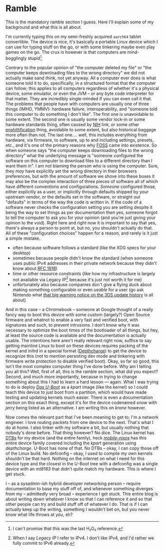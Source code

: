 # Ramble

This is the mandatory ramble section I guess.
Here I'll explain some of my background and what this is all about.

I'm currently typing this on my semi-freshly acquired `aarch64` tablet convertible.
The device is nice, it's basically a portable Linux device which I can use for typing stuff on the go, or with some tinkering maybe even play games on the go.
The crux is however is that computers are mind-bogglingly stupid[^h2g2-ref-1].

Contrary to the popular opinion of "the computer deleted my file" or "the computer keeps downloading files to the wrong directory" we did not actually make sand *think*, not yet anyway.
All a computer ever does is what someone told it to do, specifically, in a structured format that the computer can follow; this applies to all computers regardless of whether it's a physical device, some emulator, or even the JVM – or any byte code interpreter for that matter.
They are incredibly single-minded if you can even call it that.
The problems that people have with computers are usually one of three things (IMHO, YMMV): hardware failure, interoperability, and "someone told this computer to do something I don't like".
The first one is unavoidable to some extent.
The second one is usually some vendor lock-in or some hardware standards thing, often caused by [NIH](https://en.wikipedia.org/wiki/Not_invented_here) link, or some other [enshittification](https://en.wikipedia.org/wiki/Enshittification) thing, avoidable to some extent, but also historical baggage more often than not.
The last one.… well, this includes everything from hardware, via firmware, to software, up to and including settings, presets, etc., and it's one of the primary reasons why [FOSS](https://en.wikipedia.org/wiki/Free_and_open-source_software) came into existence.
So when someone says "the computer keeps downloading files to the wrong directory" what the underlying message is "someone configured the software on this computer to download files to a different directory than I want them in".
I am *not* blaming the person who is using the computer.
Sure, they *may* have explicitly set the wrong directory in their browsers preferences, but with the amount of software we shove into these boxes it may also be the complex interaction of three pieces of software all of which have different conventions and configurations.
*Someone* configured those, either explicitly as a user, or implicitly through defaults shipped by your upstream vendor, or the defaults set in the software, or straight out "defaults" in terms of the way the code is written in.
If the code of a software never checks the configuration setting you are setting despite it being the way to set things as per documentation then yes, someone forgot to tell the computer to ask you for your opinion (and you're just giving your opinion to the void).
Right here and right now it is important to say that yes, there's always a person to point at, but no, you shouldn't actually do that.
All of these "configuration choices" happen for a reason, and rarely is it just a simple mistake.

- often because software follows a standard (like the XDG specs for your desktop)
- sometimes because people didn't know the standard (when someone uses public IPv4 addresses in their private network because they didn't know about [RFC 1918](https://datatracker.ietf.org/doc/html/rfc1918))
- time or other resource constraints (like how my infrastructure is largely not available via Legacy IP[^legacy-ip] because it's just not worth it for me)
- unfortunately also because companies don't give a flying duck about making something configurable or even *usable* for a user (go ask Nintendo what [that big warning notice on the 3DS update history](https://web.archive.org/web/20240207134431/https://en-americas-support.nintendo.com/app/answers/detail/a_id/667/~/nintendo-3ds-system-update-history) is all about)

And in this case – a Chromebook – someone at Google thought of a really fancy way to boot this device with some custom (largely?) Open Source firmware and whatnot to enable a very fast and verified boot, with signatures and such, to prevent intrusions.
I don't know why it was necessary to optimize the boot times of the bootloader of all things, but hey, at least the source code is available and the documentation is actually usable.
The intentions here aren't really relevant right now, suffice to say getting mainline Linux to boot on these devices requires packing of the kernel and initrd in a special format ([Depthcharge](https://chromium.googlesource.com/chromiumos/platform/depthcharge/)) to get the device to recognize this (not to mention persisting dev mode and tinkering with firmware write protection to disable verified boot).
Okay, so far so good, this isn't the most complex computer thing I've done before.
Why am I telling you all this?
Well, first of all, this is the ramble section, what did you expect?
Second, and much more importantly, because in trying to change something about this I had to learn a hard lesson — again.
What I was trying to do is deploy [*Das U-Boot*](https://docs.u-boot.org/en/latest/index.html) as a *kpart* image (like the kernel) so I could teach this device to just boot from a partition, which would have made testing and updating kernels much easier.
There is even a documentation section on this exact thing, except it's for the device codenamed *snow* with *jerry* being listed as an alternative.
I am writing this on *krane* however.

Now comes the relevant part that I've been meaning to get to; I'm a network engineer.
I love routing packets from one device to the next.
That's what I do at home.
I also tinker with my software a bit, but usually nothing that nobody's done before.
That thing however?
No dice.
The Linux kernel has [DTBs](https://en.wikipedia.org/wiki/Devicetree) for my device (and the entire family), heck [*mobile-nixos*](https://mobile.nixos.org/) has this entire device family covered including the *kpart* generation using *depthcharge*.
U-Boot has none of that.
No DTBs – okay, I can copy those off of the Linux build.
No defconfig – okay, I used to compile my own kernels shouldn't be that hard.
Nothing on the internet on what I need for this device type and the closest in the U-Boot tree with a defconfig was a single device with an *mt8183* that didn't quite match my hardware.
This is where I get stuck.

I – as a sysadmin-ish hybrid developer networking person – require documentation to base my stuff off of, and whenever something diverges from my – admittedly very broad – experience I get stuck.
This entire blog is about writing down whatever I know so that I can reference it and so that other people can try and build stuff off of whatever I do.
That is if I can actually keep up the writing, something I wouldn't bet on, but you never know what life throws at you, eh?

[^h2g2-ref-1]: I can't promise that this was the last H₂G₂ reference.

[^legacy-ip]: When I say *Legacy IP* I refer to IPv4. I don't like IPv4, and I'd rather we fully commit to IPv6 already.

